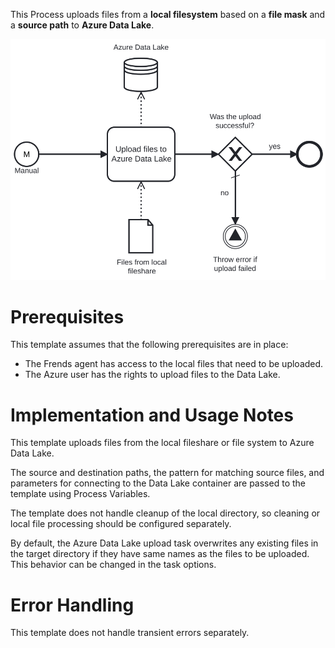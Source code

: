 This Process uploads files from a **local filesystem** based on a **file mask** and a **source path** to **Azure Data Lake**.

![Template](assets/Upload_files_from_local_fileshare_to_Azure_Data_Lake.svg)

# Prerequisites

This template assumes that the following prerequisites are in place:

- The Frends agent has access to the local files that need to be uploaded.
- The Azure user has the rights to upload files to the Data Lake.

# Implementation and Usage Notes

This template uploads files from the local fileshare or file system to Azure Data Lake.

The source and destination paths, the pattern for matching source files, and parameters for connecting to the Data Lake container are passed to the template using Process Variables.

The template does not handle cleanup of the local directory, so cleaning or local file processing should be configured separately.

By default, the Azure Data Lake upload task overwrites any existing files in the target directory if they have same names as the files to be uploaded. This behavior can be changed in the task options.

# Error Handling

This template does not handle transient errors separately.
